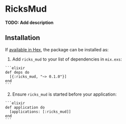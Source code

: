 # RicksMud

**TODO: Add description**

## Installation

If [available in Hex](https://hex.pm/docs/publish), the package can be installed as:

  1. Add `ricks_mud` to your list of dependencies in `mix.exs`:

    ```elixir
    def deps do
      [{:ricks_mud, "~> 0.1.0"}]
    end
    ```

  2. Ensure `ricks_mud` is started before your application:

    ```elixir
    def application do
      [applications: [:ricks_mud]]
    end
    ```


